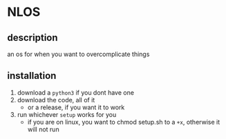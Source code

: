 # NLOS
## description
an os for when you want to overcomplicate things
## installation
1. download a `python3` if you dont have one
2. download the code, all of it
    * or a release, if you want it to work
3. run whichever `setup` works for you
    * if you are on linux, you want to chmod setup.sh to a `+x`, otherwise it will not run
